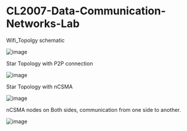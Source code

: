 # CL2007-Data-Communication-Networks-Lab
Wifi_Topolgy schematic

![image](https://user-images.githubusercontent.com/93876775/177029957-35b00dc6-65f3-498c-b899-dbd1d8d2d94c.png)


Star Topology with P2P connection

![image](https://user-images.githubusercontent.com/93876775/177029909-0106bce2-06c1-4d06-83c3-fa0545a492f7.png)


Star Topology with nCSMA

![image](https://user-images.githubusercontent.com/93876775/177029900-5f7d3511-3666-46cf-a1d1-75727c8a204b.png)


nCSMA nodes on Both sides, communication from one side to another.

![image](https://user-images.githubusercontent.com/93876775/177029917-1c87ce30-64cc-4339-96f5-85e4a832e9ac.png)

    
    
    
    
